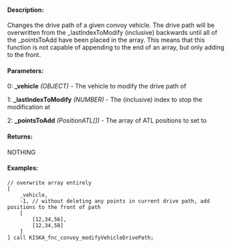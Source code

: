 #### Description:
Changes the drive path of a given convoy vehicle. The drive path will be overwritten from the _lastIndexToModify (inclusive) backwards until all of the _pointsToAdd have been placed in the array. This means that this function is not capable of appending to the end of an array, but only adding to the front.

#### Parameters:
0: **_vehicle** *(OBJECT)* - The vehicle to modify the drive path of

1: **_lastIndexToModify** *(NUMBER)* - The (inclusive) index to stop the modification at

2: **_pointsToAdd** *(PositionATL[])* - The array of ATL positions to set to

#### Returns:
NOTHING

#### Examples:
```sqf
// overwrite array entirely
[
    _vehicle,
    -1, // without deleting any points in current drive path, add positions to the front of path
    [
        [12,34,56],
        [12,34,58]
    ]
] call KISKA_fnc_convoy_modifyVehicleDrivePath;
```

